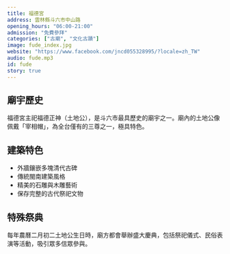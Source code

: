 ```yaml
---
title: 福德宮
address: 雲林縣斗六市中山路
opening_hours: "06:00-21:00"
admission: "免費參拜"
categories: ["古廟", "文化古蹟"]
image: fude_index.jpg
website: "https://www.facebook.com/jncd055328995/?locale=zh_TW"
audio: fude.mp3
id: fude
story: true
---
```


## 廟宇歷史

福德宮主祀福德正神（土地公），是斗六市最具歷史的廟宇之一。廟內的土地公像佩戴「宰相帽」，為全台僅有的三尊之一，極具特色。

## 建築特色

- 外牆鑲嵌多塊清代古碑
- 傳統閩南建築風格
- 精美的石雕與木雕藝術
- 保存完整的古代祭祀文物

## 特殊祭典

每年農曆二月初二土地公生日時，廟方都會舉辦盛大慶典，包括祭祀儀式、民俗表演等活動，吸引眾多信眾參與。
